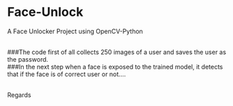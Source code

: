 # Face-Unlock
A Face Unlocker Project using OpenCV-Python
<br><br>

###The code first of all collects 250 images of a user and saves the user as the password.
<br>
###In the next step when a face is exposed to the trained model, it detects that if the face is of correct user or not....

<br>
Regards
